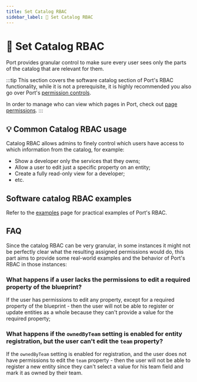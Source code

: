 ```yaml
---
title: Set Catalog RBAC
sidebar_label: 🔐 Set Catalog RBAC
---
```


# 🔐 Set Catalog RBAC

Port provides granular control to make sure every user sees only the parts of the catalog that are relevant for them.

:::tip
This section covers the software catalog section of Port's RBAC functionality, while it is not a prerequisite, it is highly recommended you also go over Port's [permission controls](../../sso-rbac/rbac/rbac.md).

In order to manage who can view which pages in Port, check out [page permissions](../../customize-pages-dashboards-and-plugins/page/tutorial.md#page-permissions).
:::

## 💡 Common Catalog RBAC usage

Catalog RBAC allows admins to finely control which users have access to which information from the catalog, for example:

- Show a developer only the services that they owns;
- Allow a user to edit just a specific property on an entity;
- Create a fully read-only view for a developer;
- etc.

## Software catalog RBAC examples

Refer to the [examples](./examples.md) page for practical examples of Port's RBAC.

## FAQ

Since the catalog RBAC can be very granular, in some instances it might not be perfectly clear what the resulting assigned permissions would do, this part aims to provide some real-world examples and the behavior of Port's RBAC in those instances:

### What happens if a user lacks the permissions to edit a required property of the blueprint?

If the user has permissions to edit any property, except for a required property of the blueprint - then the user will not be able to register or update entities as a whole because they can't provide a value for the required property;

### What happens if the `ownedByTeam` setting is enabled for entity registration, but the user can't edit the `team` property?

If the `ownedByTeam` setting is enabled for registration, and the user does not have permissions to edit the `team` property - then the user will not be able to register a new entity since they can't select a value for his team field and mark it as owned by their team.
